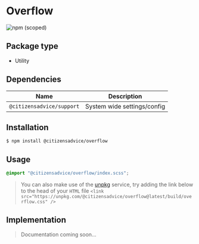 # Overflow

![npm (scoped)](https://img.shields.io/npm/v/@citizensadvice/overflow.svg)

## Package type

- Utility

## Dependencies

| Name                      | Description                 |
| ------------------------- | --------------------------- |
| `@citizensadvice/support` | System wide settings/config |

## Installation

```shell
$ npm install @citizensadvice/overflow
```

## Usage

```scss
@import "@citizensadvice/overflow/index.scss";
```

> You can also make use of the [unpkg](https://unpkg.com) service, try adding the link below to the head of your `HTML` file
> `<link src="https://unpkg.com/@citizensadvice/overflow@latest/build/overflow.css" />`

## Implementation

> Documentation coming soon...